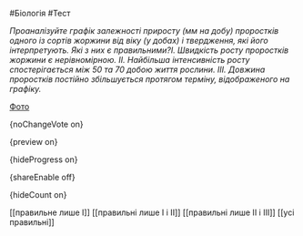 #Біологія #Тест

*Проаналізуйте графік залежності приросту (мм на добу) проростків одного  із сортів жоржини від віку (у добах) і твердження, які його  інтерпретують. Які з них є правильними?I. Швидкість росту проростків жоржини є нерівномірною.   II. Найбільша інтенсивність росту спостерігається між 50 та 70 добою життя рослини.   III. Довжина проростків постійно збільшується протягом терміну, відображеного на графіку.*

[Фото](https://zno.osvita.ua//doc/images/znotest/51/5144/bio-prob-2014_34_5144.jpg)

{noChangeVote on}

{preview on}

{hideProgress on}

{shareEnable off}

{hideCount on}

[[правильне лише І]]
[[правильні лише І і II]]
[[правильні лише II і III]]
[[усі правильні]]
